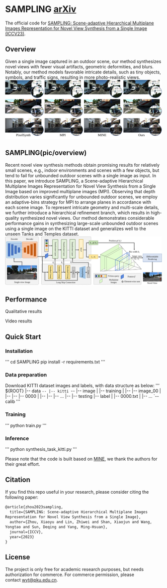 # SAMPLING [arXiv](https://arxiv.org/abs/2309.06323)
The official code for [SAMPLING: Scene-adaptive Hierarchical Multiplane Images Representation for Novel View Synthesis from a Single Image (ICCV23)](https://arxiv.org/abs/2309.06323).

## Overview
Given a single image captured in an outdoor scene, our method synthesizes novel views with fewer visual artifacts, geometric deformities, and blurs. Notably, our method models favorable intricate details, such as tiny objects, symbols, and traffic signs, resulting in more photo-realistic views.
![teaser](pic/teaser.svg)

## SAMPLING(pic/overview)
Recent novel view synthesis methods obtain promising results for relatively small scenes, e.g., indoor environments and scenes with a few objects, but tend to fail for unbounded outdoor scenes with a single image as input. In this paper, we introduce SAMPLING, a Scene-adaptive Hierarchical Multiplane Images Representation for Novel View Synthesis from a Single Image based on improved multiplane images (MPI). Observing that depth distribution varies significantly for unbounded outdoor scenes, we employ an adaptive-bins strategy for MPI to arrange planes in accordance with each scene image. To represent intricate geometry and multi-scale details, we further introduce a hierarchical refinement branch, which results in high-quality synthesized novel views. Our method demonstrates considerable performance gains in synthesizing large-scale unbounded outdoor scenes using a single image on the KITTI dataset and generalizes well to the unseen Tanks and Temples dataset.
![teaser](pic/overview.svg)

## Performance
Qualitative results

Video results

## Quick Start
### Installation
'''
cd SAMPLING
pip install -r requirements.txt
'''
### Data preparation
Download KITTI dataset images and labels, with data structure as below:
'''
${ROOT}
  |-- data
  `-- |-- kitti
      `-- |-- image
          |   |-- training
          |   |-- |-- image_00
          |   |-- |-- |-- 0000
          |   |-- |-- |-- ...
          |-- |-- testing
          |-- label
          |   |-- 0000.txt
          |   |-- ...
          `-- calib
'''
### Training
'''
python train.py
'''
### Inference
'''
python synthesis_task_kitti.py
'''

Please note that the code is built based on [MINE](https://github.com/vincentfung13/MINE),  we thank the authors for their great effort.

## Citation
If you find this repo useful in your research, please consider citing the following paper:
```
@article{zhou2023sampling,
  title={SAMPLING: Scene-adaptive Hierarchical Multiplane Images Representation for Novel View Synthesis from a Single Image},
  author={Zhou, Xiaoyu and Lin, Zhiwei and Shan, Xiaojun and Wang, Yongtao and Sun, Deqing and Yang, Ming-Hsuan},
  journal={ICCV},
  year={2023}
}
```

## License 
The project is only free for academic research purposes, but needs authorization for commerce. For commerce permission, please contact wyt@pku.edu.cn.
